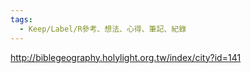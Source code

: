 ```yaml
---
tags:
  - Keep/Label/R參考、想法、心得、筆記、紀錄
---
```


http://biblegeography.holylight.org.tw/index/city?id=141